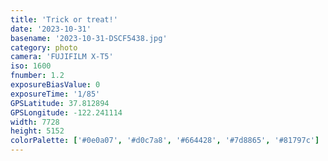 ```yaml
---
title: 'Trick or treat!'
date: '2023-10-31'
basename: '2023-10-31-DSCF5438.jpg'
category: photo
camera: 'FUJIFILM X-T5'
iso: 1600
fnumber: 1.2
exposureBiasValue: 0
exposureTime: '1/85'
GPSLatitude: 37.812894
GPSLongitude: -122.241114
width: 7728
height: 5152
colorPalette: ['#0e0a07', '#d0c7a8', '#664428', '#7d8865', '#81797c']
---
```

